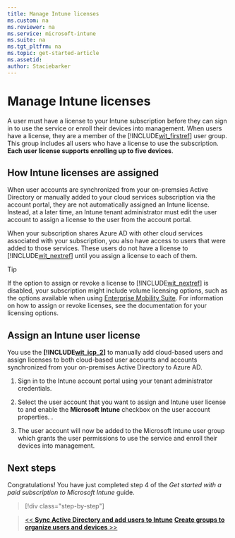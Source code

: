 ```yaml
---
title: Manage Intune licenses
ms.custom: na
ms.reviewer: na
ms.service: microsoft-intune
ms.suite: na
ms.tgt_pltfrm: na
ms.topic: get-started-article
ms.assetid:
author: Staciebarker
---
```

# Manage Intune licenses
A user must have a license to your Intune subscription before they can sign in to use the service or enroll their devices into management. When users have a license, they are a member of the [!INCLUDE[wit_firstref](../includes/wit_firstref_md.md)] user group. This group includes all users who have a license to use the subscription. **Each user license supports enrolling up to five devices**.

## How Intune licenses are assigned
When user accounts are synchronized from your on-premsies Active Directory or manually added to your cloud services subscription via the account portal, they are not automatically assigned an Intune license. Instead, at a later time, an Intune tenant administrator must edit the user account to assign a license to the user from the account portal.

When your subscription shares Azure AD with other cloud services associated with your subscription, you also have access to users that were added to those services. These users do not have a license to [!INCLUDE[wit_nextref](../includes/wit_nextref_md.md)] until you assign a license to each of them.

> [!TIP]
> If the option to assign or revoke a license to [!INCLUDE[wit_nextref](../includes/wit_nextref_md.md)] is disabled, your subscription might include volume licensing options, such as the options available when using [Enterprise Mobility Suite](http://www.microsoft.com/server-cloud/products/enterprise-mobility-suite/default.aspx). For information on how to assign or revoke licenses, see the documentation for your licensing options.

## Assign an Intune user license

You use the **[!INCLUDE[wit_icp_2](../includes/wit_icp_2_md.md)]** to manually add cloud-based users and assign licenses to both cloud-based user accounts and accounts synchronized from your on-premises Active Directory to Azure AD.

1.  Sign in to the Intune account portal using your tenant administrator credentials.

2.  Select the user account that you want to assign and Intune user license to and enable the **Microsoft Intune** checkbox on the user account properties. .

3.  The user account will now be added to the Microsoft Intune user group which grants the user permissions to use the service and enroll their devices into management.

## Next steps
Congratulations! You have just completed step 4 of the *Get started with a paid subscription to Microsoft Intune* guide.
>[!div class="step-by-step"]

>[<< **Sync Active Directory and add users to Intune**](.\get-started-with-a-paid-subscription-to-microsoft-intune-step-2.md)     [**Create groups to organize users and devices** >>](.\get-started-with-a-paid-subscription-to-microsoft-intune-step-5.md)  
